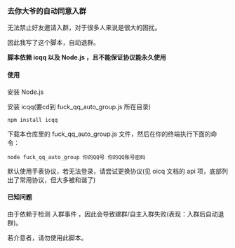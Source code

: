 ### 去你大爷的自动同意入群

无法禁止好友邀请入群，对于很多人来说是很大的困扰。

因此我写了这个脚本，自动退群。

**脚本依赖 icqq 以及 Node.js ，且不能保证协议能永久使用**

#### 使用

安装 Node.js

安装 icqq(要cd到 fuck_qq_auto_group.js 所在目录)

```shell
npm install icqq
```

下载本仓库里的 fuck_qq_auto_group.js 文件，然后在你的终端执行下面的命令：

```shell
node fuck_qq_auto_group 你的QQ号 你的QQ账号密码
```

默认使用手表协议，若无法登录，请尝试更换协议(见 oicq 文档的 api 项，底部列出了常用协议，但大多被和谐了)

#### 已知问题

由于依赖于检测 入群事件 ，因此会导致建群/自主入群失败(表现：入群后自动退群)。

若介意者，请勿使用此脚本。
